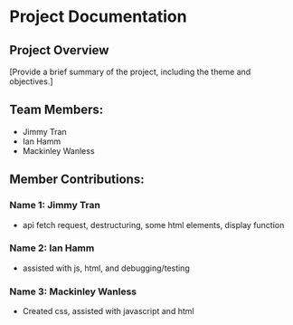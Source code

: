 # Project Documentation

## Project Overview

[Provide a brief summary of the project, including the theme and objectives.]

## Team Members:

-   Jimmy Tran
-   Ian Hamm
-   Mackinley Wanless

## Member Contributions:

### Name 1: Jimmy Tran

-   api fetch request, destructuring, some html elements, display function

### Name 2: Ian Hamm

-   assisted with js, html, and debugging/testing

### Name 3: Mackinley Wanless

-   Created css, assisted with javascript and html